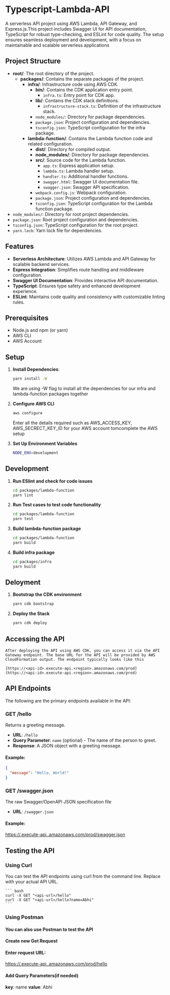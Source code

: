# Typescript-Lambda-API
A serverless API project using AWS Lambda, API Gateway, and Express.js.This project includes Swagger UI for API documentation, TypeScript for robust type-checking, and ESLint for code quality. The setup ensures seamless deployment and development, with a focus on maintainable and scalable serverless applications

## Project Structure

- **root/**: The root directory of the project.
  - **packages/**: Contains the separate packages of the project.
    - **infra/**: Infrastructure code using AWS CDK.
      - **bin/**: Contains the CDK application entry point.
        - `infra.ts`: Entry point for CDK app.
      - **lib/**: Contains the CDK stack definitions.
        - `infrastructure-stack.ts`: Definition of the infrastructure stack.
      - `node_modules/`: Directory for package dependencies.
      - `package.json`: Project configuration and dependencies.
      - `tsconfig.json`: TypeScript configuration for the infra package.
    - **lambda-function/**: Contains the Lambda function code and related configuration.
      - **dist/**: Directory for compiled output.
      - **node_modules/**: Directory for package dependencies.
      - **src/**: Source code for the Lambda function.
        - `app.ts`: Express application setup.
        - `lambda.ts`: Lambda handler setup.
        - `handler.ts`: Additional handler functions.
        - `swagger.html`: Swagger UI documentation file.
        - `swagger.json`: Swagger API specification.
      - `webpack.config.js`: Webpack configuration.
      - `package.json`: Project configuration and dependencies.
      - `tsconfig.json`: TypeScript configuration for the Lambda function package.
- `node_modules/`: Directory for root project dependencies.
- `package.json`: Root project configuration and dependencies.
- `tsconfig.json`: TypeScript configuration for the root project.
- `yarn.lock`: Yarn lock file for dependencies.




## Features

- **Serverless Architecture**: Utilizes AWS Lambda and API Gateway for scalable backend services.
- **Express Integration**: Simplifies route handling and middleware configuration.
- **Swagger UI Documentation**: Provides interactive API documentation.
- **TypeScript**: Ensures type safety and enhanced development experience.
- **ESLint**: Maintains code quality and consistency with customizable linting rules.

## Prerequisites

- Node.js and npm (or yarn)
- AWS CLI
- AWS Account

## Setup

1. **Install Dependencies**:

   ```bash
   yarn install -W 
   ```
   We are using -W flag to install all the dependencies for our infra and lambda-function packages together

2. **Configure AWS CLI**
    ```bash
   aws configure
   ```
   Enter all the details required such as AWS_ACCESS_KEY, AWS_SECRECT_KEY_ID for your AWS account tomcomplete the AWS setup

3. **Set Up Environment Variables**
    ```bash
   NODE_ENV=development
   ```
## Development
1. **Run ESlint and check for code issues**
    ```bash
   cd packages/lambda-function
   yarn lint
   ```
2. **Run Test cases to test code functionality**
    ```bash
    cd packages/lambda-function
    yarn test
    ```

3. **Build lambda-function package**
    ```bash
   cd packages/lambda-function
   yarn build
   ```

4. **Build infra package**
    ```bash
   cd packages/infra
   yarn build
   ```

## Deloyment
1. **Bootstrap the CDK environment**
    ```bash
   yarn cdk bootstrap
   ```

2. **Deploy the Stack**
    ```bash
   yarn cdk deploy
   ```


## Accessing the API
    After deploying the API using AWS CDK, you can access it via the API Gateway endpoint. The base URL for the API will be provided by AWS CloudFormation output. The endpoint typically looks like this

    [https://<api-id>.execute-api.<region>.amazonaws.com/prod](https://<api-id>.execute-api.<region>.amazonaws.com/prod)

## API Endpoints
The following are the primary endpoints available in the API:

### GET /hello
Returns a greeting message.

- **URL**: `/hello`
- **Query Parameter**: `name` (optional) - The name of the person to greet.
- **Response**: A JSON object with a greeting message.

#### Example:
```json
{
  "message": "Hello, World!"
}
```

### GET /swagger.json
The raw Swagger/OpenAPI JSON specification file

- **URL**: `/swagger.json`
#### Example:
[https://<api-id>.execute-api.<region>.amazonaws.com/prod/swagger.json](https://<api-id>.execute-api.<region>.amazonaws.com/prod/swagger.json)

## Testing the API
 ### Using Curl
You can test the API endpoints using curl from the command line. Replace <api-url> with your actual API URL.

    ``` bash
    curl -X GET "<api-url>/hello"
    curl -X GET "<api-url>/hello?name=Abhi"
    ```

 ### Using Postman
#### You can also use Postman to test the API
#### Create new Get Request

#### Enter request URL:
 [https://<api-id>.execute-api.<region>.amazonaws.com/prod/hello](https://<api-id>.execute-api.<region>.amazonaws.com/prod/hello) 

#### Add Query Parameters(if needed)
**key**: name
**value**: Abhi

    